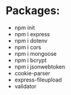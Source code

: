 # Packages:
- npm init
- npm i express
- npm i dotenv
- npm i cors
- npm i mongoose
- npm i bcrypt
- npm i jsonwebtoken
- cookie-parser
- express-fileupload
- validator